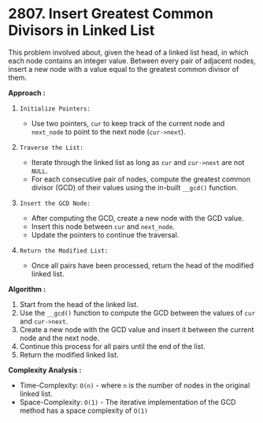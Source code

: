 # 2807. Insert Greatest Common Divisors in Linked List

This problem involved about, given the head of a linked list head, in which each node contains an integer value.
Between every pair of adjacent nodes, insert a new node with a value equal to the greatest common divisor of them.

**Approach :**<br/>

1. `Initialize Pointers:`

    - Use two pointers, `cur` to keep track of the current node and `next_node` to point to the next node (`cur->next`).

2. `Traverse the List:`

    - Iterate through the linked list as long as `cur` and `cur->next` are not `NULL`.
    - For each consecutive pair of nodes, compute the greatest common divisor (GCD) of their values using the in-built `__gcd()` function.

3. `Insert the GCD Node:`

    - After computing the GCD, create a new node with the GCD value.
    - Insert this node between `cur` and `next_node`.
    - Update the pointers to continue the traversal.

4. `Return the Modified List:`
    - Once all pairs have been processed, return the head of the modified linked list.

**Algorithm :**<br/>

1. Start from the head of the linked list.
2. Use the `__gcd()` function to compute the GCD between the values of `cur` and `cur->next`.
3. Create a new node with the GCD value and insert it between the current node and the next node.
4. Continue this process for all pairs until the end of the list.
5. Return the modified linked list.

**Complexity Analysis :**<br/>

-   Time-Complexity: `O(n)` - where `n` is the number of nodes in the original linked list.
-   Space-Complexity: `O(1)` - The iterative implementation of the GCD method has a space complexity of `O(1)`